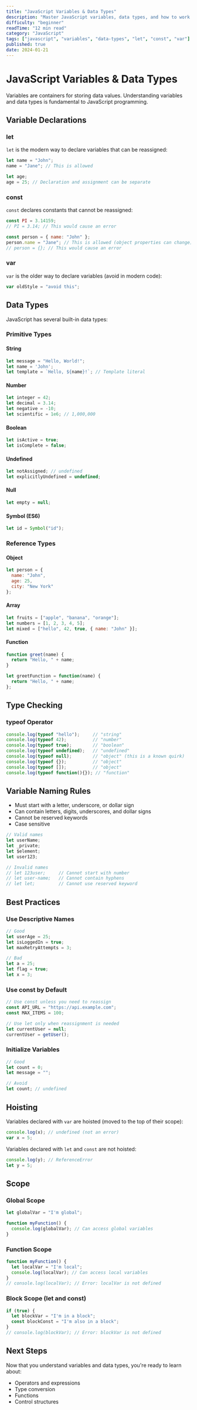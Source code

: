 ```yaml
---
title: "JavaScript Variables & Data Types"
description: "Master JavaScript variables, data types, and how to work with different kinds of data."
difficulty: "beginner"
readTime: "12 min read"
category: "JavaScript"
tags: ["javascript", "variables", "data-types", "let", "const", "var"]
published: true
date: 2024-01-21
---
```


# JavaScript Variables & Data Types

Variables are containers for storing data values. Understanding variables and data types is fundamental to JavaScript programming.

## Variable Declarations

### let
`let` is the modern way to declare variables that can be reassigned:

```javascript
let name = "John";
name = "Jane"; // This is allowed

let age;
age = 25; // Declaration and assignment can be separate
```

### const
`const` declares constants that cannot be reassigned:

```javascript
const PI = 3.14159;
// PI = 3.14; // This would cause an error

const person = { name: "John" };
person.name = "Jane"; // This is allowed (object properties can change)
// person = {}; // This would cause an error
```

### var
`var` is the older way to declare variables (avoid in modern code):

```javascript
var oldStyle = "avoid this";
```

## Data Types

JavaScript has several built-in data types:

### Primitive Types

#### String
```javascript
let message = "Hello, World!";
let name = 'John';
let template = `Hello, ${name}!`; // Template literal
```

#### Number
```javascript
let integer = 42;
let decimal = 3.14;
let negative = -10;
let scientific = 1e6; // 1,000,000
```

#### Boolean
```javascript
let isActive = true;
let isComplete = false;
```

#### Undefined
```javascript
let notAssigned; // undefined
let explicitlyUndefined = undefined;
```

#### Null
```javascript
let empty = null;
```

#### Symbol (ES6)
```javascript
let id = Symbol("id");
```

### Reference Types

#### Object
```javascript
let person = {
  name: "John",
  age: 25,
  city: "New York"
};
```

#### Array
```javascript
let fruits = ["apple", "banana", "orange"];
let numbers = [1, 2, 3, 4, 5];
let mixed = ["hello", 42, true, { name: "John" }];
```

#### Function
```javascript
function greet(name) {
  return "Hello, " + name;
}

let greetFunction = function(name) {
  return "Hello, " + name;
};
```

## Type Checking

### typeof Operator
```javascript
console.log(typeof "hello");     // "string"
console.log(typeof 42);          // "number"
console.log(typeof true);        // "boolean"
console.log(typeof undefined);   // "undefined"
console.log(typeof null);        // "object" (this is a known quirk)
console.log(typeof {});          // "object"
console.log(typeof []);          // "object"
console.log(typeof function(){}); // "function"
```

## Variable Naming Rules

- Must start with a letter, underscore, or dollar sign
- Can contain letters, digits, underscores, and dollar signs
- Cannot be reserved keywords
- Case sensitive

```javascript
// Valid names
let userName;
let _private;
let $element;
let user123;

// Invalid names
// let 123user;     // Cannot start with number
// let user-name;   // Cannot contain hyphens
// let let;         // Cannot use reserved keyword
```

## Best Practices

### Use Descriptive Names
```javascript
// Good
let userAge = 25;
let isLoggedIn = true;
let maxRetryAttempts = 3;

// Bad
let a = 25;
let flag = true;
let x = 3;
```

### Use const by Default
```javascript
// Use const unless you need to reassign
const API_URL = "https://api.example.com";
const MAX_ITEMS = 100;

// Use let only when reassignment is needed
let currentUser = null;
currentUser = getUser();
```

### Initialize Variables
```javascript
// Good
let count = 0;
let message = "";

// Avoid
let count; // undefined
```

## Hoisting

Variables declared with `var` are hoisted (moved to the top of their scope):

```javascript
console.log(x); // undefined (not an error)
var x = 5;
```

Variables declared with `let` and `const` are not hoisted:

```javascript
console.log(y); // ReferenceError
let y = 5;
```

## Scope

### Global Scope
```javascript
let globalVar = "I'm global";

function myFunction() {
  console.log(globalVar); // Can access global variables
}
```

### Function Scope
```javascript
function myFunction() {
  let localVar = "I'm local";
  console.log(localVar); // Can access local variables
}
// console.log(localVar); // Error: localVar is not defined
```

### Block Scope (let and const)
```javascript
if (true) {
  let blockVar = "I'm in a block";
  const blockConst = "I'm also in a block";
}
// console.log(blockVar); // Error: blockVar is not defined
```

## Next Steps

Now that you understand variables and data types, you're ready to learn about:
- Operators and expressions
- Type conversion
- Functions
- Control structures
